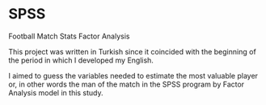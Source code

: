 # SPSS
Football Match Stats Factor Analysis 

This project was written in Turkish since it coincided with the beginning of the period in which I developed my English.

I aimed to guess the variables needed to estimate the most valuable player or, in other words  the man of the match in the SPSS program 
by Factor Analysis model  in this study.

